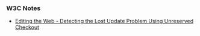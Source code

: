 ### W3C Notes
* [Editing the Web - Detecting the Lost Update Problem Using Unreserved Checkout](https://www.w3.org/1999/04/Editing/)
